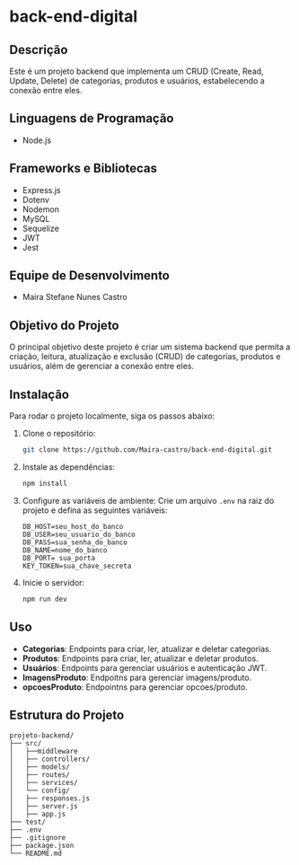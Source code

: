 # back-end-digital

## Descrição

Este é um projeto backend que implementa um CRUD (Create, Read, Update, Delete) de categorias, produtos e usuários, estabelecendo a conexão entre eles.

## Linguagens de Programação

- Node.js

## Frameworks e Bibliotecas

- Express.js
- Dotenv
- Nodemon
- MySQL
- Sequelize
- JWT
- Jest

## Equipe de Desenvolvimento

- Maira Stefane Nunes Castro

## Objetivo do Projeto

O principal objetivo deste projeto é criar um sistema backend que permita a criação, leitura, atualização e exclusão (CRUD) de categorias, produtos e usuários, além de gerenciar a conexão entre eles.

## Instalação

Para rodar o projeto localmente, siga os passos abaixo:

1. Clone o repositório:
    ```bash
    git clone https://github.com/Maira-castro/back-end-digital.git
    ```

2. Instale as dependências:
    ```bash
    npm install
    ```

3. Configure as variáveis de ambiente:
    Crie um arquivo `.env` na raiz do projeto e defina as seguintes variáveis:
    ```
    DB_HOST=seu_host_do_banco
    DB_USER=seu_usuario_do_banco
    DB_PASS=sua_senha_do_banco
    DB_NAME=nome_do_banco
    DB_PORT= sua_porta
    KEY_TOKEN=sua_chave_secreta
    ```

4. Inicie o servidor:
    ```bash
    npm run dev
    ```


## Uso

- **Categorias**: Endpoints para criar, ler, atualizar e deletar categorias.
- **Produtos**: Endpoints para criar, ler, atualizar e deletar produtos.
- **Usuários**: Endpoints para gerenciar usuários e autenticação JWT.
- **ImagensProduto**: Endpoitns para gerenciar imagens/produto.
- **opcoesProduto**: Endpointns para gerenciar opcoes/produto.
## Estrutura do Projeto

```plaintext
projeto-backend/
├── src/
│   ├──middleware
│   ├── controllers/
│   ├── models/
│   ├── routes/
│   ├── services/
│   └── config/
│   ├── responses.js
│   ├── server.js
│   ├── app.js
├── test/
├── .env
├── .gitignore
├── package.json
└── README.md
